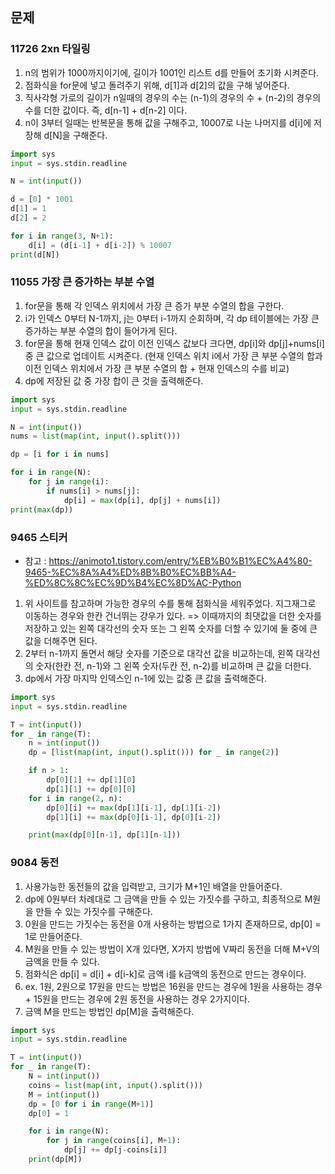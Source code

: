 ## 문제
### 11726 2xn 타일링
1) n의 범위가 1000까지이기에, 길이가 1001인 리스트 d를 만들어 초기화 시켜준다.
2) 점화식을 for문에 넣고 돌려주기 위해, d[1]과 d[2]의 값을 구해 넣어준다.
3) 직사각형 가로의 길이가 n일때의 경우의 수는 (n-1)의 경우의 수 + (n-2)의 경우의 수를 더한 값이다. 즉, d[n-1] + d[n-2] 이다. 
4) n이 3부터 일때는 반복문을 통해 값을 구해주고, 10007로 나눈 나머지를 d[i]에 저장해 d[N]을 구해준다.
```python
import sys
input = sys.stdin.readline

N = int(input())

d = [0] * 1001
d[1] = 1
d[2] = 2

for i in range(3, N+1):
    d[i] = (d[i-1] + d[i-2]) % 10007
print(d[N])
```
### 11055 가장 큰 증가하는 부분 수열
1) for문을 통해 각 인덱스 위치에서 가장 큰 증가 부분 수열의 합을 구한다. 
2) i가 인덱스 0부터 N-1까지, j는 0부터 i-1까지 순회하며, 각 dp 테이블에는 가장 큰 증가하는 부분 수열의 합이 들어가게 된다.
3) for문을 통해 현재 인덱스 값이 이전 인덱스 값보다 크다면, dp[i]와 dp[j]+nums[i] 중 큰 값으로 업데이트 시켜준다. (현재 인덱스 위치 i에서 가장 큰 부분 수열의 합과 이전 인덱스 위치에서 가장 큰 부분 수열의 합 + 현재 인덱스의 수를 비교)
4) dp에 저장된 값 중 가장 합이 큰 것을 출력해준다.
```python
import sys
input = sys.stdin.readline

N = int(input())
nums = list(map(int, input().split()))

dp = [i for i in nums]

for i in range(N):
    for j in range(i):
        if nums[i] > nums[j]:
            dp[i] = max(dp[i], dp[j] + nums[i])
print(max(dp))
```
### 9465 스티커
* 참고 : https://animoto1.tistory.com/entry/%EB%B0%B1%EC%A4%80-9465-%EC%8A%A4%ED%8B%B0%EC%BB%A4-%ED%8C%8C%EC%9D%B4%EC%8D%AC-Python
1) 위 사이트를 참고하며 가능한 경우의 수를 통해 점화식을 세워주었다. 지그재그로 이동하는 경우와 한칸 건너뛰는 걍우가 있다.
=> 이때까지의 최댓값을 더한 숫자를 저장하고 있는 왼쪽 대각선의 숫자 또는 그 왼쪽 숫자를 더할 수 있기에 둘 중에 큰 값을 더해주면 된다.
2) 2부터 n-1까지 돌면서 해당 숫자를 기준으로 대각선 값을 비교하는데, 왼쪽 대각선의 숫자(한칸 전, n-1)와 그 왼쪽 숫자(두칸 전, n-2)를 비교하며 큰 값을 더한다.
3) dp에서 가장 마지막 인덱스인 n-1에 있는 값중 큰 값을 출력해준다.
```python
import sys
input = sys.stdin.readline

T = int(input())
for _ in range(T):
    n = int(input())
    dp = [list(map(int, input().split())) for _ in range(2)]

    if n > 1:
        dp[0][1] += dp[1][0]
        dp[1][1] += dp[0][0]
    for i in range(2, n):
        dp[0][i] += max(dp[1][i-1], dp[1][i-2])
        dp[1][i] += max(dp[0][i-1], dp[0][i-2])

    print(max(dp[0][n-1], dp[1][n-1]))
```
### 9084 동전
1) 사용가능한 동전들의 값을 입력받고, 크기가 M+1인 배열을 만들어준다.
2) dp에 0원부터 차례대로 그 금액을 만들 수 있는 가짓수를 구하고, 최종적으로 M원을 만들 수 있는 가짓수를 구해준다. 
3) 0원을 만드는 가짓수는 동전을 0개 사용하는 방법으로 1가지 존재하므로, dp[0] = 1로 만들어준다.
4) M원을 만들 수 있는 방법이 X개 있다면, X가지 방법에 V짜리 동전을 더해 M+V의 금액을 만들 수 있다. 
5) 점화식은 dp[i] = d[i] + d[i-k]로 금액 i를 k금액의 동전으로 만드는 경우이다.
6) ex. 1원, 2원으로 17원을 만드는 방법은 16원을 만드는 경우에 1원을 사용하는 경우 + 15원을 만드는 경우에 2원 동전을 사용하는 경우 2가지이다.
7) 금액 M을 만드는 방법인 dp[M]을 출력해준다.
```python
import sys
input = sys.stdin.readline

T = int(input())
for _ in range(T):
    N = int(input())
    coins = list(map(int, input().split()))
    M = int(input())
    dp = [0 for i in range(M+1)]
    dp[0] = 1

    for i in range(N):
        for j in range(coins[i], M+1):
            dp[j] += dp[j-coins[i]]
    print(dp[M])
```